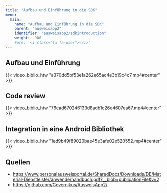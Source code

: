 ```yaml
---
title: "Aufbau und Einführung in die SDK"
menu:
  main:
    name: "Aufbau und Einführung in die SDK"
    parent: "ausweisapp2"
    identifier: "ausweisapp2/sdkintroduction"
    weight: -900
    #pre: '<i class="fa fa-user"></i>'
---
```


## Aufbau und Einführung

{{< video_biblio_htw "a370dd5bf53e1a262e65ac4e3b19c4c7.mp4#center" >}}

## Code review

{{< video_biblio_htw "76ead670246133d8adb1c26e4607ea67.mp4#center" >}}

## Integration in eine Android Bibliothek

{{< video_biblio_htw "1ed9b49f89020bae45e3afe02e520552.mp4#center" >}}

## Quellen

- https://www.personalausweisportal.de/SharedDocs/Downloads/DE/Material-Dienstleister/anwenderhandbuch.pdf?__blob=publicationFile&v=2
- https://github.com/Governikus/AusweisApp2/

&nbsp;
